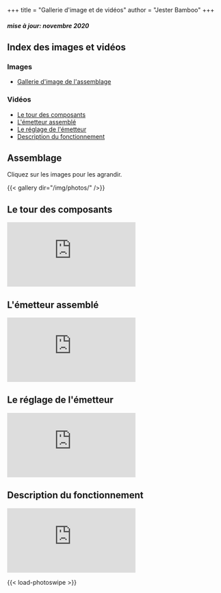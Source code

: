 +++
title = "Gallerie d'image et de vidéos"
author = "Jester Bamboo"
+++
##### mise à jour: novembre 2020


## Index des images et vidéos
### Images
- [Gallerie d'image de l'assemblage](#image-assemblage)


### Vidéos
- [Le tour des composants](#video-composants)
- [L'émetteur assemblé](#video-emetteur-assemblee)
- [Le réglage de l'émetteur](#video-reglage)
- [Description du fonctionnement](#video-fonctionnement)

<a name="image-assemblage"></a>
## Assemblage

Cliquez sur les images pour les agrandir.

{{< gallery dir="/img/photos/" />}}

<a name="video-composants"></a>
## Le tour des composants
<iframe class="video" sandbox="allow-same-origin allow-scripts allow-popups" src="https://peertube.uno/videos/embed/35562bba-4ad9-4cdf-a4c3-f3d6a2aaf857" frameborder="0" allowfullscreen></iframe>

<a name="video-emetteur-assemblee"></a>
## L'émetteur assemblé
<iframe class="video" sandbox="allow-same-origin allow-scripts allow-popups" src="https://peertube.uno/videos/embed/21a9179a-3c6c-4f99-9f35-93aca12450d4" frameborder="0" allowfullscreen></iframe>

<a name="video-reglage"></a>
## Le réglage de l'émetteur
<iframe class="video" sandbox="allow-same-origin allow-scripts allow-popups" src="https://peertube.uno/videos/embed/10a47df6-243e-4f6d-8b4c-660a3025f8e6" frameborder="0" allowfullscreen></iframe>

<a name="video-fonctionnement"></a>
## Description du fonctionnement
<iframe class="video" sandbox="allow-same-origin allow-scripts allow-popups" src="https://peertube.uno/videos/embed/b675a4e2-a1d7-4cb5-ae88-2c21d02df06a" frameborder="0" allowfullscreen></iframe>

{{< load-photoswipe >}}
